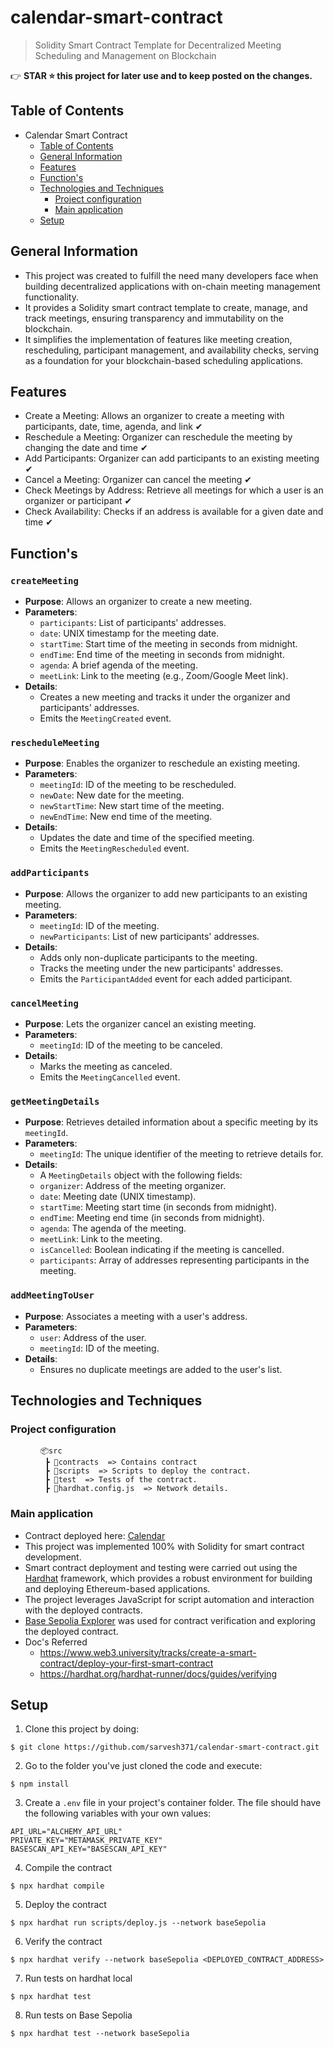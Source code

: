 # calendar-smart-contract
> Solidity Smart Contract Template for Decentralized Meeting Scheduling and Management on Blockchain

👉 **STAR ⭐ this project for later use and to keep posted on the changes.**

## Table of Contents
- Calendar Smart Contract
    - [Table of Contents](#table-of-contents)
    - [General Information](#general-information)
    - [Features](#features)
    - [Function's](#functions)
    - [Technologies and Techniques](#technologies-and-techniques)
        - [Project configuration](#project-configuration)
        - [Main application](#main-application)
  - [Setup](#setup)

## General Information
- This project was created to fulfill the need many developers face when building decentralized applications with on-chain meeting management functionality.  
- It provides a Solidity smart contract template to create, manage, and track meetings, ensuring transparency and immutability on the blockchain.
- It simplifies the implementation of features like meeting creation, rescheduling, participant management, and availability checks, serving as a foundation for your blockchain-based scheduling applications.

## Features
- Create a Meeting: Allows an organizer to create a meeting with participants, date, time, agenda, and link ✔
- Reschedule a Meeting: Organizer can reschedule the meeting by changing the date and time ✔
- Add Participants: Organizer can add participants to an existing meeting ✔
- Cancel a Meeting: Organizer can cancel the meeting ✔
- Check Meetings by Address: Retrieve all meetings for which a user is an organizer or participant ✔
- Check Availability: Checks if an address is available for a given date and time ✔

## Function's
### `createMeeting`
- **Purpose**: Allows an organizer to create a new meeting.
- **Parameters**:
  - `participants`: List of participants' addresses.
  - `date`: UNIX timestamp for the meeting date.
  - `startTime`: Start time of the meeting in seconds from midnight.
  - `endTime`: End time of the meeting in seconds from midnight.
  - `agenda`: A brief agenda of the meeting.
  - `meetLink`: Link to the meeting (e.g., Zoom/Google Meet link).
- **Details**:
  - Creates a new meeting and tracks it under the organizer and participants' addresses.
  - Emits the `MeetingCreated` event.

### `rescheduleMeeting`
- **Purpose**: Enables the organizer to reschedule an existing meeting.
- **Parameters**:
  - `meetingId`: ID of the meeting to be rescheduled.
  - `newDate`: New date for the meeting.
  - `newStartTime`: New start time of the meeting.
  - `newEndTime`: New end time of the meeting.
- **Details**:
  - Updates the date and time of the specified meeting.
  - Emits the `MeetingRescheduled` event.

### `addParticipants`
- **Purpose**: Allows the organizer to add new participants to an existing meeting.
- **Parameters**:
  - `meetingId`: ID of the meeting.
  - `newParticipants`: List of new participants' addresses.
- **Details**:
  - Adds only non-duplicate participants to the meeting.
  - Tracks the meeting under the new participants' addresses.
  - Emits the `ParticipantAdded` event for each added participant.

### `cancelMeeting`
- **Purpose**: Lets the organizer cancel an existing meeting.
- **Parameters**:
  - `meetingId`: ID of the meeting to be canceled.
- **Details**:
  - Marks the meeting as canceled.
  - Emits the `MeetingCancelled` event.

### `getMeetingDetails`
- **Purpose**: Retrieves detailed information about a specific meeting by its `meetingId`.
- **Parameters**:
  - `meetingId`: The unique identifier of the meeting to retrieve details for.
- **Details**:
  - A `MeetingDetails` object with the following fields:
  - `organizer`: Address of the meeting organizer.  
  - `date`: Meeting date (UNIX timestamp).  
  - `startTime`: Meeting start time (in seconds from midnight).  
  - `endTime`: Meeting end time (in seconds from midnight).  
  - `agenda`: The agenda of the meeting.  
  - `meetLink`: Link to the meeting.  
  - `isCancelled`: Boolean indicating if the meeting is cancelled.  
  - `participants`: Array of addresses representing participants in the meeting.  

### `addMeetingToUser`
- **Purpose**: Associates a meeting with a user's address.
- **Parameters**:
  - `user`: Address of the user.
  - `meetingId`: ID of the meeting.
- **Details**:
  - Ensures no duplicate meetings are added to the user's list.

## Technologies and Techniques

### Project configuration
<div style="margin-left: 3rem;" >

```
📦src
 ┣ 📂contracts  => Contains contract
 ┣ 📂scripts  => Scripts to deploy the contract.
 ┣ 📂test  => Tests of the contract.
 ┣ 📂hardhat.config.js  => Network details.
``` 
</div>

### Main application
- Contract deployed here: [Calendar](https://sepolia.basescan.org/address/0xC2dE2fcD871eacb8147A1FB4a6036726b1e094f0)
- This project was implemented 100% with Solidity for smart contract development.
- Smart contract deployment and testing were carried out using the [Hardhat](https://hardhat.org/) framework, which provides a robust environment for building and deploying Ethereum-based applications.
- The project leverages JavaScript for script automation and interaction with the deployed contracts.
- [Base Sepolia Explorer](https://sepolia.basescan.org/) was used for contract verification and exploring the deployed contract.
- Doc's Referred
    - https://www.web3.university/tracks/create-a-smart-contract/deploy-your-first-smart-contract
    - https://hardhat.org/hardhat-runner/docs/guides/verifying

## Setup
1. Clone this project by doing:
```
$ git clone https://github.com/sarvesh371/calendar-smart-contract.git
```
2. Go to the folder you've just cloned the code and execute:
```
$ npm install
```
3. Create a ```.env``` file in your project's container folder. The file should have the following variables with your own values:
```
API_URL="ALCHEMY_API_URL"
PRIVATE_KEY="METAMASK_PRIVATE_KEY"
BASESCAN_API_KEY="BASESCAN_API_KEY"
```
4. Compile the contract
```
$ npx hardhat compile
```
5. Deploy the contract
```
$ npx hardhat run scripts/deploy.js --network baseSepolia
```
6. Verify the contract
```
$ npx hardhat verify --network baseSepolia <DEPLOYED_CONTRACT_ADDRESS>
```
7. Run tests on hardhat local
```
$ npx hardhat test
```
8. Run tests on Base Sepolia
```
$ npx hardhat test --network baseSepolia
```
